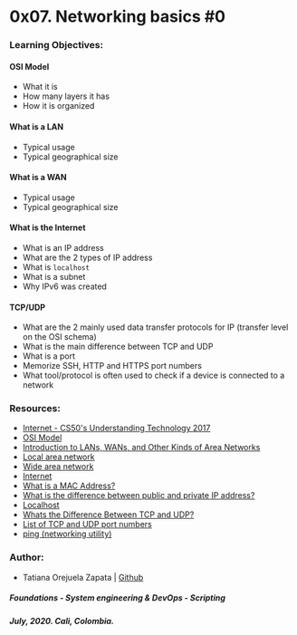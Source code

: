 # 0x07. Networking basics #0

### Learning Objectives:

#### OSI Model
* What it is
* How many layers it has
* How it is organized
#### What is a LAN
* Typical usage
* Typical geographical size
#### What is a WAN
* Typical usage
* Typical geographical size
#### What is the Internet
* What is an IP address
* What are the 2 types of IP address
* What is `localhost`
* What is a subnet
* Why IPv6 was created
#### TCP/UDP
* What are the 2 mainly used data transfer protocols for IP (transfer level on the OSI schema)
* What is the main difference between TCP and UDP
* What is a port
* Memorize SSH, HTTP and HTTPS port numbers
* What tool/protocol is often used to check if a device is connected to a network

### Resources:
* [Internet - CS50's Understanding Technology 2017](https://www.youtube.com/watch?v=n_KghQP86Sw&list=PLhQjrBD2T382p8amnvUp1rws1p7n7gJ2p&t=1902s)
* [OSI Model](https://en.wikipedia.org/wiki/OSI_model)
* [Introduction to LANs, WANs, and Other Kinds of Area Networks](https://www.lifewire.com/lans-wans-and-other-area-networks-817376)
* [Local area network](https://en.wikipedia.org/wiki/Local_area_network)
* [Wide area network](https://en.wikipedia.org/wiki/Wide_area_network)
* [Internet](https://en.wikipedia.org/wiki/Internet)
* [What is a MAC Address?](https://whatismyipaddress.com/mac-address)
* [What is the difference between public and private IP address?](https://www.iplocation.net/public-vs-private-ip-address)
* [Localhost](https://en.wikipedia.org/wiki/Localhost)
* [Whats the Difference Between TCP and UDP?](https://www.howtogeek.com/190014/htg-explains-what-is-the-difference-between-tcp-and-udp/)
* [List of TCP and UDP port numbers](https://en.wikipedia.org/wiki/List_of_TCP_and_UDP_port_numbers)
* [ping (networking utility)](https://en.wikipedia.org/wiki/Ping_%28networking_utility%29)

### Author:
* Tatiana Orejuela Zapata | [Github](https://github.com/tatsOre)

##### Foundations - System engineering & DevOps - Scripting
##### July, 2020. Cali, Colombia.